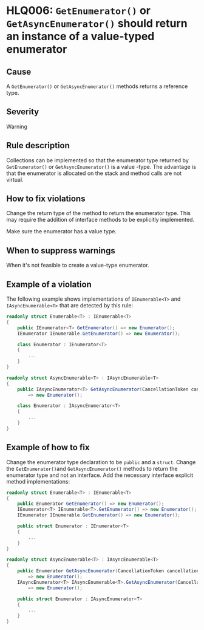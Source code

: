 ﻿# HLQ006: `GetEnumerator()` or `GetAsyncEnumerator()` should return an instance of a value-typed enumerator

## Cause

A `GetEnumerator()` or `GetAsyncEnumerator()` methods returns a reference type.

## Severity

Warning

## Rule description

Collections can be implemented so that the enumerator type returned by `GetEnumerator()` or `GetAsyncEnumerator()` is a value -type. The advantage is that the enumerator is allocated on the stack and method calls are not virtual.

## How to fix violations

Change the return type of the method to return the enumerator type. This may require the addition of interface methods to be explicitly implemented. 

Make sure the enumerator has a value type.

## When to suppress warnings

When it's not feasible to create a value-type enumerator.

## Example of a violation

The following example shows implementations of `IEnumerable<T>` and `IAsyncEnumerable<T>` that are detected by this rule:

```csharp
readonly struct Enumerable<T> : IEnumerable<T>
{
    public IEnumerator<T> GetEnumerator() => new Enumerator();
    IEnumerator IEnumerable.GetEnumerator() => new Enumerator();

    class Enumerator : IEnumerator<T>
    {
        ...
    }
}

readonly struct AsyncEnumerable<T> : IAsyncEnumerable<T>
{
    public IAsyncEnumerator<T> GetAsyncEnumerator(CancellationToken cancellationToken = default) 
        => new Enumerator();

    class Enumerator : IAsyncEnumerator<T>
    {
        ...
    }
}
```

## Example of how to fix

Change the enumerator type declaration to be  `public` and a `struct`.  Change the `GetEnumerator()`and `GetAsyncEnumerator()` methods to return the enumerator type and not an interface. Add the necessary interface explicit method implementations:

```csharp
readonly struct Enumerable<T> : IEnumerable<T>
{
    public Enumerator GetEnumerator() => new Enumerator();
    IEnumerator<T> IEnumerable<T>.GetEnumerator() => new Enumerator();
    IEnumerator IEnumerable.GetEnumerator() => new Enumerator();

    public struct Enumerator : IEnumerator<T>
    {
        ...
    }
}

readonly struct AsyncEnumerable<T> : IAsyncEnumerable<T>
{
    public Enumerator GetAsyncEnumerator(CancellationToken cancellationToken = default) 
        => new Enumerator();
    IAsyncEnumerator<T> IAsyncEnumerable<T>.GetAsyncEnumerator(CancellationToken cancellationToken) 
        => new Enumerator();

    public struct Enumerator : IAsyncEnumerator<T>
    {
        ...
    }
}

```
